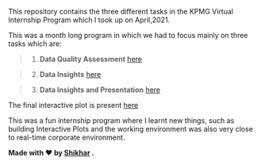 This repository contains the three different tasks in the KPMG Virtual Internship Program which I took up on April,2021.

This was a month long program in which we had to focus mainly on three tasks which are:

> 1. **Data Quality Assessment** [here](https://github.com/shikharkrdixit/KPMGVirtualinternship/tree/main/Task%201)

> 2. **Data Insights** [here](https://github.com/shikharkrdixit/KPMGVirtualinternship/tree/main/Task%202)

> 3. **Data Insights and Presentation** [here](https://github.com/shikharkrdixit/KPMGVirtualinternship/tree/main/Task%203)

The final interactive plot is present [here](https://rpubs.com/shikharkrdixit/interactivedashboardKPMG)

This was a fun internship program where I learnt new things, such as building Interactive Plots and the working environment was also very close to real-time corporate environment.



**Made with ❤️ by [Shikhar](https://www.linkedin.com/in/shikharkrdixit/) .**
